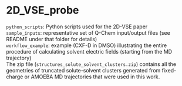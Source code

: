 # 2D_VSE_probe
`python_scripts`: Python scripts used for the 2D-VSE paper  
`sample_inputs`: representative set of Q-Chem input/output files (see README under that folder for details)  
`workflow_example`: example (CXF-D in DMSO) illustrating the entire procedure of calculating solvent electric fields (starting from the MD trajectory)  
The zip file (`structures_solute_solvent_clusters.zip`) contains all the geometries of truncated solute-solvent clusters generated from fixed-charge or AMOEBA MD trajectories that were used in this work.
